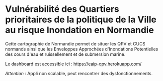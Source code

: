 # Vulnérabilité des Quartiers prioritaires de la politique de la Ville au risque Inondation en Normandie

Cette cartographie de Normandie permet de situer les QPV et CUCS normands ainsi que les Enveloppes Approchées d'Inondations Potentielles des cours d'eau et ruissellement et de submersion marine.

Le dashboard est accessible ici : https://eaip-qpv.herokuapp.com/

*Attention :* Appli non scalable, peut rencontrer des dysfonctionnements.
